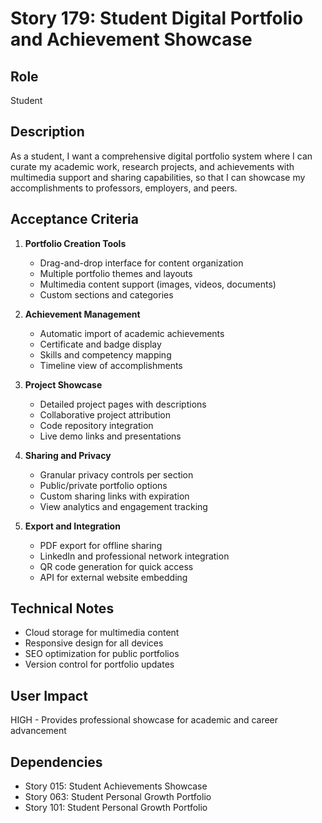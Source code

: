 # Story 179: Student Digital Portfolio and Achievement Showcase

## Role
Student

## Description
As a student, I want a comprehensive digital portfolio system where I can curate my academic work, research projects, and achievements with multimedia support and sharing capabilities, so that I can showcase my accomplishments to professors, employers, and peers.

## Acceptance Criteria
1. **Portfolio Creation Tools**
   - Drag-and-drop interface for content organization
   - Multiple portfolio themes and layouts
   - Multimedia content support (images, videos, documents)
   - Custom sections and categories

2. **Achievement Management**
   - Automatic import of academic achievements
   - Certificate and badge display
   - Skills and competency mapping
   - Timeline view of accomplishments

3. **Project Showcase**
   - Detailed project pages with descriptions
   - Collaborative project attribution
   - Code repository integration
   - Live demo links and presentations

4. **Sharing and Privacy**
   - Granular privacy controls per section
   - Public/private portfolio options
   - Custom sharing links with expiration
   - View analytics and engagement tracking

5. **Export and Integration**
   - PDF export for offline sharing
   - LinkedIn and professional network integration
   - QR code generation for quick access
   - API for external website embedding

## Technical Notes
- Cloud storage for multimedia content
- Responsive design for all devices
- SEO optimization for public portfolios
- Version control for portfolio updates

## User Impact
HIGH - Provides professional showcase for academic and career advancement

## Dependencies
- Story 015: Student Achievements Showcase
- Story 063: Student Personal Growth Portfolio
- Story 101: Student Personal Growth Portfolio